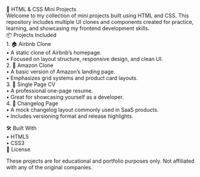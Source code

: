📁 HTML & CSS Mini Projects
<br>
Welcome to my collection of mini projects built using HTML and CSS. This repository includes multiple UI clones and components created for practice, learning, and showcasing my frontend development skills.
<br>
📦 Projects Included
<br>
	1.	🏠 Airbnb Clone
 <br>
	•	A static clone of Airbnb’s homepage.
 <br>
	•	Focused on layout structure, responsive design, and clean UI.
 <br>
	2.	🛒 Amazon Clone
 <br>
	•	A basic version of Amazon’s landing page.<br>
	•	Emphasizes grid systems and product card layouts.<br>
	3.	👤 Single Page CV<br>
	•	A professional one-page resume.<br>
	•	Great for showcasing yourself as a developer.<br>
	4.	📃 Changelog Page<br>
	•	A mock changelog layout commonly used in SaaS products.<br>
	•	Includes versioning format and release highlights.<br>
 
 🛠 Built With<br>
	•	HTML5<br>
	•	CSS3<br>
 📄 License<br>

These projects are for educational and portfolio purposes only. Not affiliated with any of the original companies.
